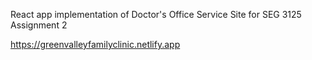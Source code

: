 React app implementation of Doctor's Office Service Site for SEG 3125 Assignment 2

https://greenvalleyfamilyclinic.netlify.app
